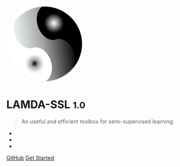 <!-- _coverpage.md -->
<img width="200px" style="border-radius: 50%" src="./Imgs/Logo.png" > 
<!-- ![logo](Logo.png) -->

# LAMDA-SSL <small>1.0</small>

> An useful and efficient toolbox for semi-supervised learning.

- 
- 
- 

[GitHub](https://github.com/YGZWQZD/Semi-sklearn/)
[Get Started](?id=Introduction)
